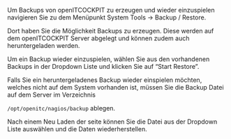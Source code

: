 Um Backups von openITCOCKPIT zu erzeugen und wieder einzuspielen navigieren Sie zu dem Menüpunkt System Tools → Backup / Restore.

Dort haben Sie die Möglichkeit Backups zu erzeugen. Diese werden auf dem openITCOCKPIT Server abgelegt und können zudem auch heruntergeladen werden.

Um ein Backup wieder einzuspielen, wählen Sie aus den vorhandenen Backups in der Dropdown Liste und klicken Sie auf “Start Restore”.

Falls Sie ein heruntergeladenes Backup wieder einspielen möchten, welches nicht auf dem System vorhanden ist, müssen Sie die Backup Datei auf dem Server im Verzeichnis

`/opt/openitc/nagios/backup` ablegen.

Nach einem Neu Laden der seite können Sie die Datei aus der Dropdown Liste auswählen und die Daten wiederherstellen.